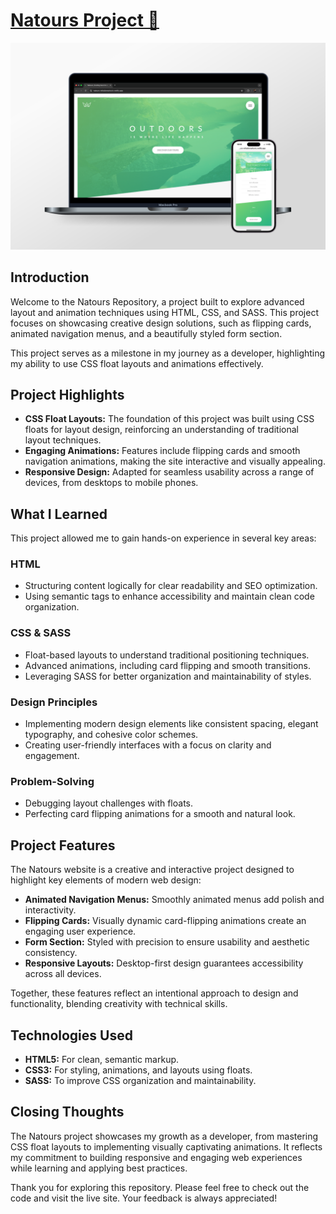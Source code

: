# [Natours Project 🌲](https://natours-mihailomarkovic.netlify.app/)

![Picture of Natours website on a laptop and phone.](img/readme-img.png)

## Introduction

Welcome to the Natours Repository, a project built to explore advanced layout and animation techniques using HTML, CSS, and SASS. This project focuses on showcasing creative design solutions, such as flipping cards, animated navigation menus, and a beautifully styled form section.

This project serves as a milestone in my journey as a developer, highlighting my ability to use CSS float layouts and animations effectively.

## Project Highlights

- **CSS Float Layouts:** The foundation of this project was built using CSS floats for layout design, reinforcing an understanding of traditional layout techniques.
- **Engaging Animations:** Features include flipping cards and smooth navigation animations, making the site interactive and visually appealing.
- **Responsive Design:** Adapted for seamless usability across a range of devices, from desktops to mobile phones.

## What I Learned

This project allowed me to gain hands-on experience in several key areas:

### HTML

- Structuring content logically for clear readability and SEO optimization.
- Using semantic tags to enhance accessibility and maintain clean code organization.

### CSS & SASS

- Float-based layouts to understand traditional positioning techniques.
- Advanced animations, including card flipping and smooth transitions.
- Leveraging SASS for better organization and maintainability of styles.

### Design Principles

- Implementing modern design elements like consistent spacing, elegant typography, and cohesive color schemes.
- Creating user-friendly interfaces with a focus on clarity and engagement.

### Problem-Solving

- Debugging layout challenges with floats.
- Perfecting card flipping animations for a smooth and natural look.

## Project Features

The Natours website is a creative and interactive project designed to highlight key elements of modern web design:

- **Animated Navigation Menus:** Smoothly animated menus add polish and interactivity.
- **Flipping Cards:** Visually dynamic card-flipping animations create an engaging user experience.
- **Form Section:** Styled with precision to ensure usability and aesthetic consistency.
- **Responsive Layouts:** Desktop-first design guarantees accessibility across all devices.

Together, these features reflect an intentional approach to design and functionality, blending creativity with technical skills.

## Technologies Used

- **HTML5:** For clean, semantic markup.
- **CSS3:** For styling, animations, and layouts using floats.
- **SASS:** To improve CSS organization and maintainability.

## Closing Thoughts

The Natours project showcases my growth as a developer, from mastering CSS float layouts to implementing visually captivating animations. It reflects my commitment to building responsive and engaging web experiences while learning and applying best practices.

Thank you for exploring this repository. Please feel free to check out the code and visit the live site. Your feedback is always appreciated!
